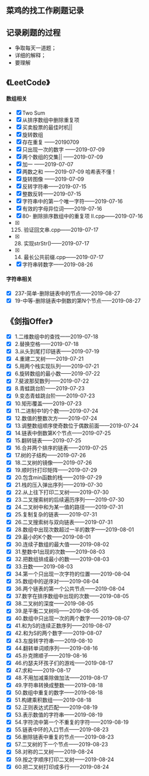 ## 菜鸡的找工作刷题记录

## 记录刷题的过程
- 争取每天一道题；
- 详细的解释；
- 要理解

## 《LeetCode》

#### 数组相关
- [x] Two Sum
- [x] 从排序数组中删除重复项
- [x] 买卖股票的最佳时机||
- [x] 旋转数组
- [x] 存在重复 ——20190709
- [x] 只出现一次的数字 ——2019-07-09
- [x] 两个数组的交集|| ——2019-07-09
- [x] 加一  ——2019-07-07
- [x] 两数之和 ——2019-07-09
哈希表不懂！
- [x] 旋转图像 ——2019-07-09
- [x] 反转字符串——2019-07-15
- [x] 整数反转——2019-07-15
- [x] 字符串中的第一个唯一字符——2019-07-16
- [x] 有效的字母异位词——2019-07-16
- [x] 80- 删除排序数组中的重复项 II.cpp——2019-07-16
- [x] 125. 验证回文串.cpp——2019-07-17
- [x] 28. 实现strStr()——2019-07-17
- [x] 14. 最长公共前缀.cpp——2019-07-17
- [x] 字符串转数字——2019-08-26
#### 字符串相关

- [x] 237-简单-删除链表中的节点——2019-08-27
- [x] 19-中等-删除链表中倒数的第N个节点——2019-08-27

## 《剑指Offer》
- [x] 1.二维数组中的查找——2019-07-18
- [x] 2.替换空格——2019-07-18
- [x] 3.从头到尾打印链表——2019-07-19
- [x] 4.重建二叉树——2019-07-21
- [x] 5.用两个栈实现队列——2019-07-21
- [x] 6.旋转数组的最小数——2019-07-22
- [x] 7.斐波那契数列——2019-07-22
- [x] 8.青蛙跳台阶——2019-07-23
- [x] 9.变态青蛙跳台阶——2019-07-23
- [x] 10.矩形覆盖——2019-07-23
- [x] 11.二进制中1的个数——2019-07-24
- [x] 12.数值的整数次方——2019-07-24
- [x] 13.调整数组顺序使奇数位于偶数前面——2019-07-24
- [x] 14.链表中倒数第K个节点——2019-07-25
- [x] 15.翻转链表——2019-07-25
- [x] 16.合并两个排序的链表——2019-07-25
- [x] 17.树的子结构——2019-07-26
- [x] 18.二叉树的镜像——2019-07-26 
- [x] 19.顺时针打印矩阵——2019-07-29
- [x] 20.包含min函数的栈——2019-07-29
- [x] 21.栈的压入弹出序列——2019-07-30
- [x] 22.从上往下打印二叉树——2019-07-30
- [x] 23.二叉搜索树的后续遍历序列——2019-07-30
- [x] 24.二叉树中和为某一值的路径——2019-07-31
- [x] 25.复制复杂的链表——2019-07-31
- [x] 26.二叉搜索树与双向链表——2019-07-31
- [x] 28.数组中出现次数超过一半的数字——2019-08-01
- [x] 29.最小的K个数——2019-08-01
- [x] 30.连续子数组的最大值——2019-08-02
- [x] 31.整数中1出现的次数——2019-08-03
- [x] 32.把数组排成最小的数——2019-08-03
- [x] 33.丑数——2019-08-03
- [x] 34.第一个只出现一次字符的位置——2019-08-04
- [x] 35.数组中的逆序对——2019-08-04
- [x] 36.两个链表的第一个公共节点——2019-08-04
- [x] 37.数字在排序数组中出现的次数——2019-08-05
- [x] 38.二叉树的深度——2019-08-05
- [x] 39.是平衡二叉树吗——2019-08-05
- [x] 40.数组中只出现一次的两个数字——2019-08-07
- [x] 41.和为S的连续正数序列——2019-08-07
- [x] 42.和为S的两个数字——2019-08-07
- [x] 43.左旋转字符串——2019-08-10
- [x] 44.翻转单词顺序列——2019-08-16
- [x] 45.扑克牌顺子——2019-08-16
- [x] 46.约瑟夫环孩子们的游戏——2019-08-17
- [x] 47.求和——2019-08-17
- [x] 48.不用加减乘除做加法——2019-08-17
- [x] 49.字符串转换成整数——2019-08-18
- [x] 50.数组中重复的数字——2019-08-18
- [x] 51.构建乘积数组——2019-08-18
- [x] 52.正则表达式匹配——2019-08-19
- [x] 53.表示数值的字符串——2019-08-19
- [x] 54.字符流中第一个不重复的字符——2019-08-19
- [x] 55.链表中环的入口节点——2019-08-23
- [x] 56.删除链表中重复的节点——2019-08-23
- [x] 57.二叉树的下一个节点——2019-08-23
- [x] 58.对称的二叉树——2019-08-24
- [x] 59.按之字顺序打印二叉树——2019-08-24
- [x] 60.把二叉树打印成多行——2019-08-24
